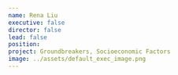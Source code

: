 ```yaml
---
name: Rena Liu
executive: false
director: false
lead: false
position:  
project: Groundbreakers, Socioeconomic Factors
image: ../assets/default_exec_image.png
---
```

